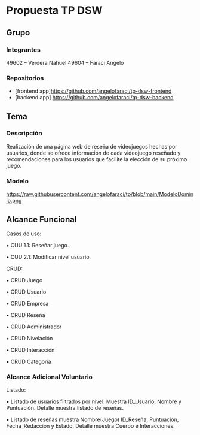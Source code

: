 # Propuesta TP DSW

## Grupo
### Integrantes
49602 – Verdera Nahuel
49604 – Faraci Angelo


### Repositorios
* [frontend app]https://github.com/angelofaraci/tp-dsw-frontend
* [backend app] https://github.com/angelofaraci/tp-dsw-backend


## Tema
### Descripción
Realización de una página web de reseña de videojuegos hechas por usuarios, donde se ofrece información de cada videojuego reseñado y recomendaciones para los usuarios que facilite la elección de su próximo juego.

### Modelo
https://raw.githubusercontent.com/angelofaraci/tp/blob/main/ModeloDominio.png

## Alcance Funcional 

Casos de uso:

•	CUU 1.1: Reseñar juego. 

•	CUU 2.1: Modificar nivel usuario.


CRUD:

•	CRUD Juego

•	CRUD Usuario

•	CRUD Empresa

•	CRUD Reseña

•	CRUD Administrador

•	CRUD Nivelación

•	CRUD Interacción

•	CRUD Categoría




### Alcance Adicional Voluntario

Listado:

•	Listado de usuarios filtrados por nivel. Muestra ID_Usuario, Nombre y Puntuación. Detalle muestra listado de reseñas.

•	Listado de reseñas muestra Nombre(Juego) ID_Reseña, Puntuación, Fecha_Redaccion y Estado. Detalle muestra Cuerpo e Interacciones.



